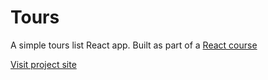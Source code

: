 # Tours
A simple tours list React app. 
Built as part of a [React course](https://www.udemy.com/course/react-tutorial-and-projects-course)

[Visit project site](https://obrm-tours.netlify.app)
